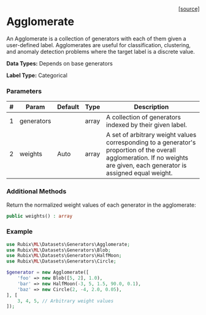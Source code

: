 <span style="float:right;"><a href="https://github.com/RubixML/RubixML/blob/master/src/Datasets/Generators/Agglomerate.php">[source]</a></span>

# Agglomerate
An Agglomerate is a collection of generators with each of them given a user-defined label. Agglomerates are useful for classification, clustering, and anomaly detection problems where the target label is a discrete value.

**Data Types:** Depends on base generators

**Label Type:** Categorical

### Parameters
| # | Param | Default | Type | Description |
|---|---|---|---|---|
| 1 | generators | | array | A collection of generators indexed by their given label. |
| 2 | weights | Auto | array | A set of arbitrary weight values corresponding to a generator's proportion of the overall agglomeration. If no weights are given, each generator is assigned equal weight. |

### Additional Methods
Return the normalized weight values of each generator in the agglomerate:
```php
public weights() : array
```

### Example
```php
use Rubix\ML\Datasets\Generators\Agglomerate;
use Rubix\ML\Datasets\Generators\Blob;
use Rubix\ML\Datasets\Generators\HalfMoon;
use Rubix\ML\Datasets\Generators\Circle;

$generator = new Agglomerate([
	'foo' => new Blob([5, 2], 1.0),
	'bar' => new HalfMoon(-3, 5, 1.5, 90.0, 0.1),
	'baz' => new Circle(2, -4, 2.0, 0.05),
], [
	3, 4, 5, // Arbitrary weight values
]);
```